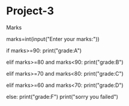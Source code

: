 # Project-3
Marks



marks=int(input("Enter your marks:"))


if marks>=90:
  print("grade:A")


elif marks>=80 and marks<90:
  print("grade:B")


elif marks>=70 and marks<80:
  print("grade:C")


elif marks>=60 and marks<70:
  print("grade:D")


else:
  print("grade:F")
  print("sorry you failed")
